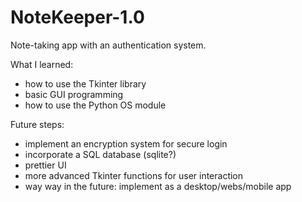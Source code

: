 # NoteKeeper-1.0
Note-taking app with an authentication system.

What I learned:
- how to use the Tkinter library
- basic GUI programming
- how to use the Python OS module

Future steps:
- implement an encryption system for secure login
- incorporate a SQL database (sqlite?)
- prettier UI
- more advanced Tkinter functions for user interaction
- way way in the future: implement as a desktop/webs/mobile app
